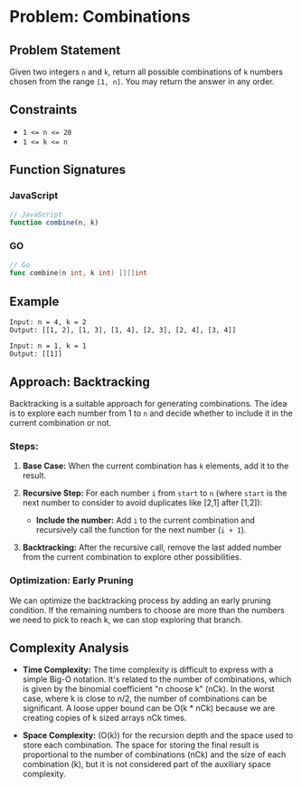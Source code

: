# Problem: Combinations

## Problem Statement

Given two integers `n` and `k`, return all possible combinations of `k` numbers chosen from the range `[1, n]`. You may return the answer in any order.

## Constraints

*   `1 <= n <= 20`
*   `1 <= k <= n`

## Function Signatures

### JavaScript

```javascript
// JavaScript
function combine(n, k)
```

### GO
```go
// Go
func combine(n int, k int) [][]int
```

## Example

```
Input: n = 4, k = 2
Output: [[1, 2], [1, 3], [1, 4], [2, 3], [2, 4], [3, 4]]

Input: n = 1, k = 1
Output: [[1]]
```

## Approach: Backtracking

Backtracking is a suitable approach for generating combinations. The idea is to explore each number from 1 to `n` and decide whether to include it in the current combination or not.

### Steps:

1.  **Base Case:** When the current combination has `k` elements, add it to the result.

2.  **Recursive Step:** For each number `i` from `start` to `n` (where `start` is the next number to consider to avoid duplicates like [2,1] after [1,2]):
    *   **Include the number:** Add `i` to the current combination and recursively call the function for the next number (`i + 1`).

3. **Backtracking:** After the recursive call, remove the last added number from the current combination to explore other possibilities.

### Optimization: Early Pruning

We can optimize the backtracking process by adding an early pruning condition. If the remaining numbers to choose are more than the numbers we need to pick to reach k, we can stop exploring that branch.

## Complexity Analysis

*   **Time Complexity:** The time complexity is difficult to express with a simple Big-O notation. It's related to the number of combinations, which is given by the binomial coefficient "n choose k" (nCk). In the worst case, where k is close to n/2, the number of combinations can be significant. A loose upper bound can be O(k * nCk) because we are creating copies of k sized arrays nCk times.

*   **Space Complexity:** \(O(k)\) for the recursion depth and the space used to store each combination. The space for storing the final result is proportional to the number of combinations (nCk) and the size of each combination (k), but it is not considered part of the auxiliary space complexity.